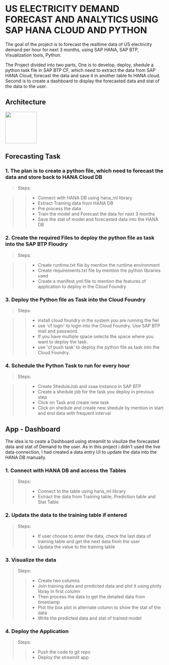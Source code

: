 # US ELECTRICITY DEMAND FORECAST AND ANALYTICS USING SAP HANA CLOUD AND PYTHON #

The goal of the project is to forecast the realtime data of US electricity demand per hour for next 3 months, using SAP HANA, SAP BTP, Visualization tools, Python.

The Project divided into two parts, 
One is to develop, deploy, shedule a python task file in SAP BTP CF, which need to extract the data from SAP HANA Cloud, forecast the data and save it in another table fo HANA cloud. 
Second is to create a dashboard to display the forecasted data and stat of the data to the user. 


## Architecture ##

<img src="[image URL](https://github.com/KARTHIKEYAN-31/Forecasting_Dashboard_SAP_HANA/blob/main/Images/hana-forecast.PNG" width="100" height="100">

## Forecasting Task ##

### 1. The plan is to create a python file, which need to forecast the data and store back to HANA Cloud DB ###

> Steps:

>> * Connect with HANA DB using hana_ml library
>> * Extract Training data from HANA DB
>> * Pre process the data
>> * Train the model and Forecast the data for next 3 months
>> * Save the stat of model and forecasted data into the HANA DB

### 2. Create the required Files to deploy the python file as task into the SAP BTP Floudry ###

> Steps:

>> * Create runtime.txt file by mention the runtime environment
>> * Create requirements.txt file by mention the python libraries used
>> * Create a manifest.yml file to mention the features of application to deploy in the Cloud Foundry

### 3. Deploy the Python file as Task into the Cloud Foundry ###

> Steps:

>> * install cloud foundry in the system you are running the fiel
>> * use 'cf login' to login into the Cloud Foundry. Use SAP BTP mail and password.
>> * If you have multiple space selecte the space where you want to deploy the task.
>> * use 'cf push task' to deploy the python file as task into the Cloud Foundry.

### 4. Schedule the Python Task to run for every hour ###

> Steps:

>> * Create SheduleJob and xsaa instance in SAP BTP
>> * Create a shedule job for the task you deploy in previous step
>> * Click on Task and create new task
>> * Click on shedule and create new shedule by mention in start and end data with frequent interval




## App - Dashboard ##

The idea is to ceate a Dashboard using streamlit to visulize the forecasted data and stat of Demand to the user. As in this project i didn't used the live data connection, I had created a data entry UI to update the data into the HANA DB manually.

### 1. Connect with HANA DB and access the Tables ###

> Steps:
>> * Connect to the table using hana_ml library
>> * Extract the data from Training table, Prediction table and Stat Table

### 2. Updata the data to the training table if entered ###

> Steps:
>> * If user choose to enter the data, check the last data of training table and get the next data from the user
>> * Updata the value to the training table

### 3. Visualize the data ###

> Steps:
>> * Create two columns
>> * Join training data and predicted data and plot it using plotly libray in first column
>> * Then process the data to get the detailed data from timestamp
>> * Plot the box plot in alternate column to show the stat of the data
>> * Write the predicted data and stat of trained model

### 4. Deploy the Application ###

> Steps:
>> * Push the code to git repo
>> * Deploy the streamlit app 






















